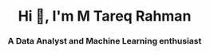 <h1 align="center">Hi 👋, I'm M Tareq Rahman</h1>
<h3 align="center">A Data Analyst and Machine Learning enthusiast</h3>
